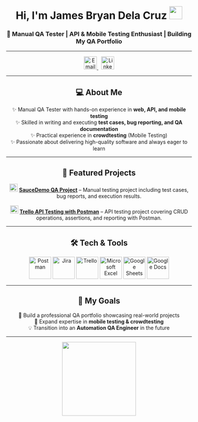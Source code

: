 <h1 align="center">Hi, I'm James Bryan Dela Cruz <img src="https://github.com/TheDudeThatCode/TheDudeThatCode/blob/master/Assets/Hi.gif" width="35"></h1>
<h3 align="center">📌 Manual QA Tester | API & Mobile Testing Enthusiast | Building My QA Portfolio</h3>

---

<p align="center">
  <a href="mailto:delacruzjamesbryan13@gmail.com" target="_blank">
    <img src="https://cdn-icons-png.flaticon.com/512/732/732200.png" alt="Email" width="35"/>
  </a>
  &nbsp;
  <a href="https://www.linkedin.com/in/jamesbryan03" target="_blank">
    <img src="https://cdn-icons-png.flaticon.com/512/3536/3536505.png" alt="LinkedIn" width="35"/>
  </a>
</p>

---

<h2 align="center">💻 About Me</h2>
<p align="center">
  ✨ Manual QA Tester with hands-on experience in <b>web, API, and mobile testing</b><br>
  ✨ Skilled in writing and executing <b>test cases, bug reporting, and QA documentation</b><br>
  ✨ Practical experience in <b>crowdtesting</b> (Mobile Testing)<br>
  ✨ Passionate about delivering high-quality software and always eager to learn
</p>

---

<h2 align="center">📂 Featured Projects</h2> 
<p align="center">
  <img src="https://img.icons8.com/fluency/48/domain.png" width="22"/>
  <a href="https://github.com/jamesbryan-qa/saucedemo-qa-project/blob/main/README.md" target="_blank"><b>SauceDemo QA Project</b></a> – Manual testing project including test cases, bug reports, and execution results.<br><br>

  <img src="https://www.svgrepo.com/show/354202/postman-icon.svg" width="22"/>
  <a href="https://github.com/jamesbryan-qa/trello-api-postman/blob/main/README.md" target="_blank"><b>Trello API Testing with Postman</b></a> – API testing project covering CRUD operations, assertions, and reporting with Postman.
</p>

</p>

---

<h2 align="center">🛠️ Tech & Tools</h2>
<p align="center">
  <img src="https://skillicons.dev/icons?i=postman" width="60" title="Postman"/>
  <img src="https://img.icons8.com/color/48/jira.png" width="60" title="Jira"/>
  <img src="https://img.icons8.com/color/48/trello.png" width="60" title="Trello"/>
  <img src="https://img.icons8.com/color/48/microsoft-excel-2019--v1.png" width="60" title="Microsoft Excel"/>
  <img src="https://img.icons8.com/color/48/google-sheets.png" width="60" title="Google Sheets"/>
  <img src="https://img.icons8.com/color/48/google-docs.png" width="60" title="Google Docs"/>
</p>

---

<h2 align="center">🎯 My Goals</h2>
<p align="center">
  🚀 Build a professional QA portfolio showcasing real-world projects<br>
  📱 Expand expertise in <b>mobile testing & crowdtesting</b><br>
  💡 Transition into an <b>Automation QA Engineer</b> in the future
</p>

---

<p align="center">
  <img src="https://media4.giphy.com/media/v1.Y2lkPTc5MGI3NjExZjZleGxsNHV4bndjcWR2djdscTcydjRrcHkyb201azk4NzVqcGdxdSZlcD12MV9pbnRlcm5hbF9naWZfYnlfaWQmY3Q9Zw/UEJ6DQQp68LJSnyaBb/giphy.gif" width="200" />
</p>
